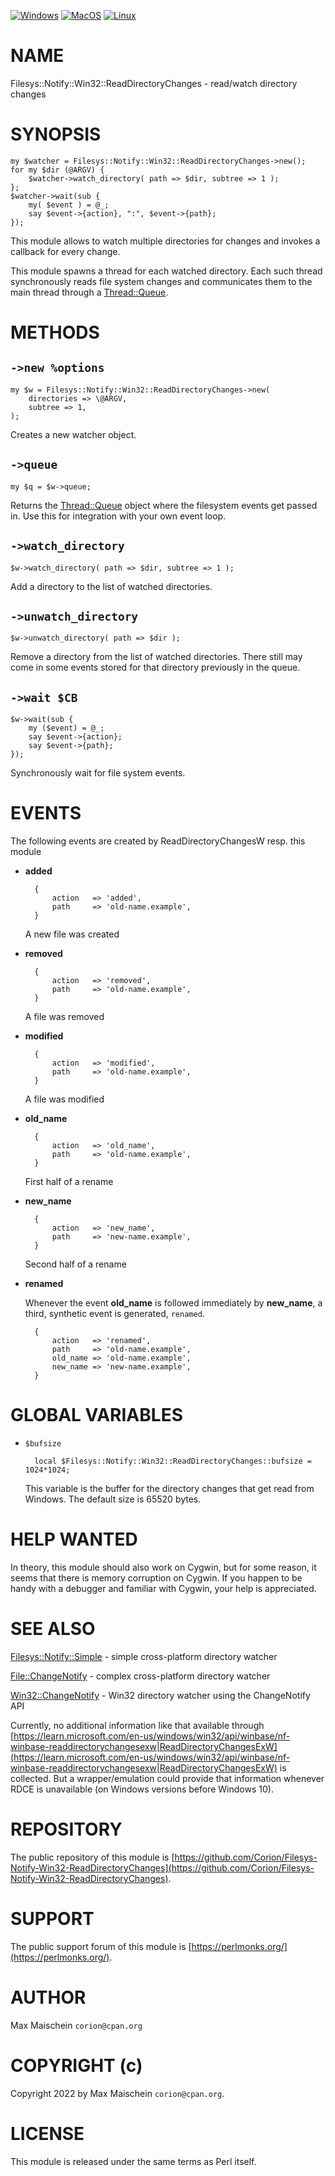 
[![Windows](https://github.com/Corion/Filesys-Notify-Win32-ReadDirectoryChanges/workflows/windows/badge.svg)](https://github.com/Corion/Filesys-Notify-Win32-ReadDirectoryChanges/actions?query=workflow%3Awindows)
[![MacOS](https://github.com/Corion/Filesys-Notify-Win32-ReadDirectoryChanges/workflows/macos/badge.svg)](https://github.com/Corion/Filesys-Notify-Win32-ReadDirectoryChanges/actions?query=workflow%3Amacos)
[![Linux](https://github.com/Corion/Filesys-Notify-Win32-ReadDirectoryChanges/workflows/linux/badge.svg)](https://github.com/Corion/Filesys-Notify-Win32-ReadDirectoryChanges/actions?query=workflow%3Alinux)

# NAME

Filesys::Notify::Win32::ReadDirectoryChanges - read/watch directory changes

# SYNOPSIS

    my $watcher = Filesys::Notify::Win32::ReadDirectoryChanges->new();
    for my $dir (@ARGV) {
        $watcher->watch_directory( path => $dir, subtree => 1 );
    };
    $watcher->wait(sub {
        my( $event ) = @_;
        say $event->{action}, ":", $event->{path};
    });

This module allows to watch multiple directories for changes and invokes a
callback for every change.

This module spawns a thread for each watched directory. Each such thread
synchronously reads file system changes and communicates them to the main
thread through a [Thread::Queue](https://metacpan.org/pod/Thread%3A%3AQueue).

# METHODS

## `->new %options`

    my $w = Filesys::Notify::Win32::ReadDirectoryChanges->new(
        directories => \@ARGV,
        subtree => 1,
    );

Creates a new watcher object.

## `->queue`

    my $q = $w->queue;

Returns the [Thread::Queue](https://metacpan.org/pod/Thread%3A%3AQueue) object where the filesystem events get
passed in. Use this for integration with your own event loop.

## `->watch_directory`

    $w->watch_directory( path => $dir, subtree => 1 );

Add a directory to the list of watched directories.

## `->unwatch_directory`

    $w->unwatch_directory( path => $dir );

Remove a directory from the list of watched directories. There still may
come in some events stored for that directory previously in the queue.

## `->wait $CB`

    $w->wait(sub {
        my ($event) = @_;
        say $event->{action};
        say $event->{path};
    });

Synchronously wait for file system events.

# EVENTS

The following events are created by ReadDirectoryChangesW resp. this module

- **added**

        {
            action   => 'added',
            path     => 'old-name.example',
        }

    A new file was created

- **removed**

        {
            action   => 'removed',
            path     => 'old-name.example',
        }

    A file was removed

- **modified**

        {
            action   => 'modified',
            path     => 'old-name.example',
        }

    A file was modified

- **old\_name**

        {
            action   => 'old_name',
            path     => 'old-name.example',
        }

    First half of a rename

- **new\_name**

        {
            action   => 'new_name',
            path     => 'new-name.example',
        }

    Second half of a rename

- **renamed**

    Whenever the event **old\_name** is followed immediately by **new\_name**,
    a third, synthetic event is generated, `renamed`.

        {
            action   => 'renamed',
            path     => 'old-name.example',
            old_name => 'old-name.example',
            new_name => 'new-name.example',
        }

# GLOBAL VARIABLES

- `$bufsize`

        local $Filesys::Notify::Win32::ReadDirectoryChanges::bufsize = 1024*1024;

    This variable is the buffer for the directory changes that get read from
    Windows. The default size is 65520 bytes.

# HELP WANTED

In theory, this module should also work on Cygwin, but for some reason, it
seems that there is memory corruption on Cygwin. If you happen to be handy
with a debugger and familiar with Cygwin, your help is appreciated.

# SEE ALSO

[Filesys::Notify::Simple](https://metacpan.org/pod/Filesys%3A%3ANotify%3A%3ASimple) - simple cross-platform directory watcher

[File::ChangeNotify](https://metacpan.org/pod/File%3A%3AChangeNotify) - complex cross-platform directory watcher

[Win32::ChangeNotify](https://metacpan.org/pod/Win32%3A%3AChangeNotify) - Win32 directory watcher using the ChangeNotify API

Currently, no additional information like that available through
[https://learn.microsoft.com/en-us/windows/win32/api/winbase/nf-winbase-readdirectorychangesexw|ReadDirectoryChangesExW](https://learn.microsoft.com/en-us/windows/win32/api/winbase/nf-winbase-readdirectorychangesexw|ReadDirectoryChangesExW)
is collected. But a wrapper/emulation could provide that information whenever
RDCE is unavailable (on Windows versions before Windows 10).

# REPOSITORY

The public repository of this module is
[https://github.com/Corion/Filesys-Notify-Win32-ReadDirectoryChanges](https://github.com/Corion/Filesys-Notify-Win32-ReadDirectoryChanges).

# SUPPORT

The public support forum of this module is
[https://perlmonks.org/](https://perlmonks.org/).

# AUTHOR

Max Maischein `corion@cpan.org`

# COPYRIGHT (c)

Copyright 2022 by Max Maischein `corion@cpan.org`.

# LICENSE

This module is released under the same terms as Perl itself.
